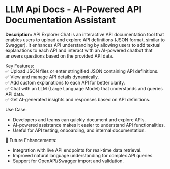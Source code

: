 # LLM Api Docs - AI-Powered API Documentation Assistant
**Description:**
API Explorer Chat is an interactive API documentation tool that enables users to upload and explore API definitions (JSON format, similar to Swagger). It enhances API understanding by allowing users to add textual explanations to each API and interact with an AI-powered chatbot that answers questions based on the provided API data.

Key Features: <br>
✅ Upload JSON files or enter stringified JSON containing API definitions. <br>
✅ View and manage API details dynamically.<br>
✅ Add custom explanations to each API for better clarity.<br>
✅ Chat with an LLM (Large Language Model) that understands and queries API data.<br>
✅ Get AI-generated insights and responses based on API definitions.<br>

Use Case:
- Developers and teams can quickly document and explore APIs.
- AI-powered assistance makes it easier to understand API functionalities.
- Useful for API testing, onboarding, and internal documentation.

  
🚀 Future Enhancements:
- Integration with live API endpoints for real-time data retrieval.
- Improved natural language understanding for complex API queries.
- Support for OpenAPI/Swagger import and validation.
